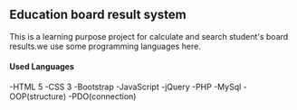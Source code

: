 ## Education board result system

This is a learning purpose project for calculate and search student's board results.we use some programming languages here.

#### Used Languages

-HTML 5
-CSS 3
-Bootstrap
-JavaScript
-jQuery
-PHP
-MySql
-OOP(structure)
-PDO(connection)